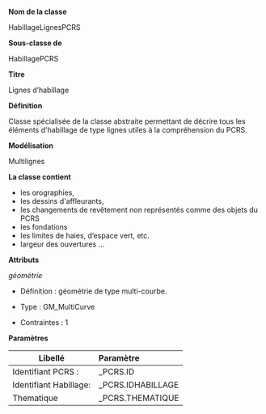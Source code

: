 **Nom de la classe**

HabillageLignesPCRS

**Sous-classe de**

HabillagePCRS

**Titre**

Lignes d’habillage

**Définition**

Classe spécialisée de la classe abstraite <HabillagePCRS> permettant de décrire tous les éléments d'habillage de type lignes utiles à la compréhension du PCRS.

**Modélisation**

Multilignes

**La classe contient**

- les orographies,
- les dessins d'affleurants,
- les changements de revêtement non représentés comme des objets du PCRS
- les fondations
- les limites de haies, d’espace vert, etc.
-  largeur des ouvertures
...

**Attributs**

*géométrie*

- Définition : géométrie de type multi-courbe.

- Type : GM_MultiCurve

- Contraintes : 1

**Paramètres**

| Libellé | Paramètre |
| ---------|:-------------|
|Identifiant PCRS :|_PCRS.ID|
|Identifiant Habillage:|_PCRS.IDHABILLAGE|
|Thematique|_PCRS.THEMATIQUE|
